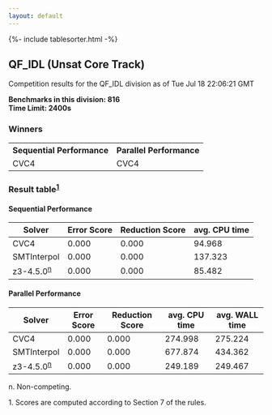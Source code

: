 ```yaml
---
layout: default
---
```

{%- include tablesorter.html -%}

##  QF_IDL (Unsat Core Track)

Competition results for the QF_IDL division as of Tue Jul 18 22:06:21 GMT

**Benchmarks in this division: 816**
<br/>
**Time Limit: 2400s**


### Winners
<table>
<tr>
<th class="center">Sequential Performance</th>
<th class="center">Parallel Performance</th>
</tr>
<tr class="center">
<td>CVC4</td>
<td>CVC4</td>
</tr>
</table>

### Result table<sup><a href="#fn1">1</a></sup>


#### Sequential Performance
<table id="sequential" class="result sorted">
<thead>
<tr>
<th class="center">Solver</th>
<th class="center">Error Score</th>
<th class="center">Reduction Score</th>
<th class="center">avg. CPU time </th>
</tr>
</thead>
<tr>
<td>CVC4</td>
<td class="right">0.000</td>
<td class="right">0.000</td>
<td class="right">94.968</td>
</tr>
<tr>
<td>SMTInterpol</td>
<td class="right">0.000</td>
<td class="right">0.000</td>
<td class="right">137.323</td>
</tr>
<tr>
<td>z3-4.5.0<SUP><a href="#fn">n</a></SUP>
</td>
<td class="right">0.000</td>
<td class="right">0.000</td>
<td class="right">85.482</td>
</tr>

</table>

#### Parallel Performance
<table id="parallel" class="result sorted">
<thead>
<tr>
<th class="center">Solver</th>
<th class="center">Error Score</th>
<th class="center">Reduction Score</th>
<th class="center">avg. CPU time </th>
<th class="center">avg. WALL time </th>
</tr>
</thead>
<tr>
<td>CVC4</td>
<td class="right">0.000</td>
<td class="right">0.000</td>
<td class="right">274.998</td>
<td class="right">275.224</td>
</tr>
<tr>
<td>SMTInterpol</td>
<td class="right">0.000</td>
<td class="right">0.000</td>
<td class="right">677.874</td>
<td class="right">434.362</td>
</tr>
<tr>
<td>z3-4.5.0<SUP><a href="#fn">n</a></SUP>
</td>
<td class="right">0.000</td>
<td class="right">0.000</td>
<td class="right">249.189</td>
<td class="right">249.467</td>
</tr>
</table>
<span id="fn"> n. Non-competing.</span>

<span id="fn1"> 1. Scores are computed according to Section 7 of the rules.</span>


